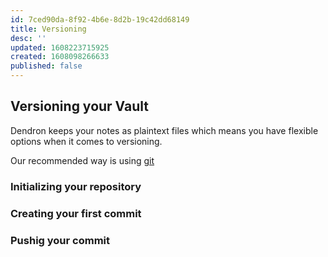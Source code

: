 ```yaml
---
id: 7ced90da-8f92-4b6e-8d2b-19c42dd68149
title: Versioning
desc: ''
updated: 1608223715925
created: 1608098266633
published: false
---
```


## Versioning your Vault

Dendron keeps your notes as plaintext files which means you have flexible options when it comes to versioning. 

Our recommended way is using [git](TODO)

### Initializing your repository

### Creating your first commit

### Pushig your commit